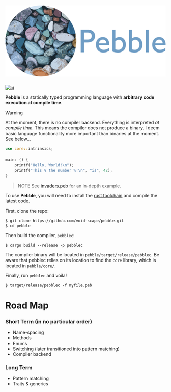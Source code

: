 # ![Pebble](logo.svg)

[![ci](https://github.com/void-scape/pebble/actions/workflows/ci.yml/badge.svg)](https://github.com/void-scape/pebble/actions/workflows/ci.yml)

**Pebble** is a statically typed programming language with **arbitrary code execution at compile time**.

> [!WARNING]
> At the moment, there is no compiler backend. Everything is interpreted _at compile time_. This means the compiler does not produce a binary. I deem basic language functionality more important than binaries at the moment. See below...

```rust
use core::intrinsics;

main: () {
    printf("Hello, World!\n");
    printf("This % the number %!\n", "is", 42);
}
```
> NOTE
> See [invaders.peb](https://github.com/void-scape/pebble/blob/master/demo/invaders.peb) for an in-depth example.

To use **Pebble**, you will need to install the [rust toolchain](https://www.rust-lang.org/tools/install) and compile the latest code.

First, clone the repo:

```console 
$ git clone https://github.com/void-scape/pebble.git
$ cd pebble
```

Then build the compiler, `pebblec`:

```console 
$ cargo build --release -p pebblec
```

The compiler binary will be located in `pebble/target/release/pebblec`. Be aware that pebblec relies on its location to find the `core` library, which is located in `pebble/core/`.

Finally, run `pebblec` and voila!

```console
$ target/release/pebblec -f myfile.peb
```

# Road Map

### Short Term (in no particular order)

- Name-spacing
- Methods
- Enums
- Switching (later transitioned into pattern matching)
- Compiler backend

### Long Term

- Pattern matching
- Traits & generics

